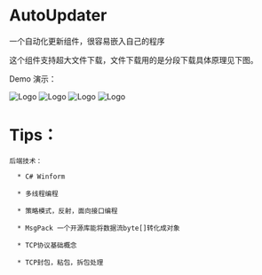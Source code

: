 # AutoUpdater
一个自动化更新组件，很容易嵌入自己的程序

这个组件支持超大文件下载，文件下载用的是分段下载具体原理见下图。

Demo 演示：

![Logo](https://github.com/HanJunJun/AutoUpdater/blob/master/Client/AutoUpdater.Client.Test/demo3.png)
![Logo](https://github.com/HanJunJun/AutoUpdater/blob/master/Client/AutoUpdater.Client.Test/demo1.png)
![Logo](https://github.com/HanJunJun/AutoUpdater/blob/master/Client/AutoUpdater.Client.Test/demo2.png)
![Logo](https://github.com/HanJunJun/AutoUpdater/blob/master/Client/AutoUpdater.Client.Test/客户端主动请求服务器文件逻辑流程.png)

# Tips：

    后端技术：
	
      * C# Winform
	  
	  * 多线程编程
	  
	  * 策略模式，反射，面向接口编程
      
      * MsgPack 一个开源库能将数据流byte[]转化成对象
	  
      * TCP协议基础概念

      * TCP封包，粘包，拆包处理